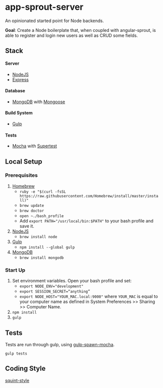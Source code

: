 # app-sprout-server

An opinionated started point for Node backends.

**Goal**: Create a Node boilerplate that, when coupled with angular-sprout, is able to register and login new users as well as CRUD some fields.


## Stack


#### Server

- [NodeJS](http://nodejs.org/)
- [Express](https://github.com/strongloop/express)

#### Database

- [MongoDB](http://www.mongodb.org/) with [Mongoose](https://github.com/LearnBoost/mongoose)

#### Build System

- [Gulp](http://gulp.com/)

#### Tests

- [Mocha](https://github.com/mochajs/mocha) with [Supertest](https://github.com/tj/supertest)

## Local Setup

### Prerequisites

1. [Homebrew](http://brew.sh/)
	- `ruby -e "$(curl -fsSL https://raw.githubusercontent.com/Homebrew/install/master/install)"`
	- `brew update`
	- `brew doctor`
	- `open ~./bash_profile`
	- Add `export PATH="/usr/local/bin:$PATH"` to your bash profile and save it.
1. [NodeJS](http://nodejs.org/)
	- `brew install node`
1. [Gulp](http://gulp.com/)
	- `npm install --global gulp`
1. [MongoDB](http://www.mongodb.org/)
	- `brew install mongodb`

### Start Up

1. Set environment variables. Open your bash profile and set:
	- `export NODE_ENV="development"`
	- `export SESSION_SECRET=“anything”`
	- `export NODE_HOST="YOUR_MAC.local:9000"` where `YOUR_MAC` is equal to your computer name as defined in System Preferences >> Sharing >> Computer Name.
1. `npm install`
1. `gulp`


## Tests

Tests are run through gulp, using [gulp-spawn-mocha](https://github.com/KenPowers/gulp-spawn-mocha).

`gulp tests`


## Coding Style

[squint-style](https://github.com/RyanWarner/squint-style)